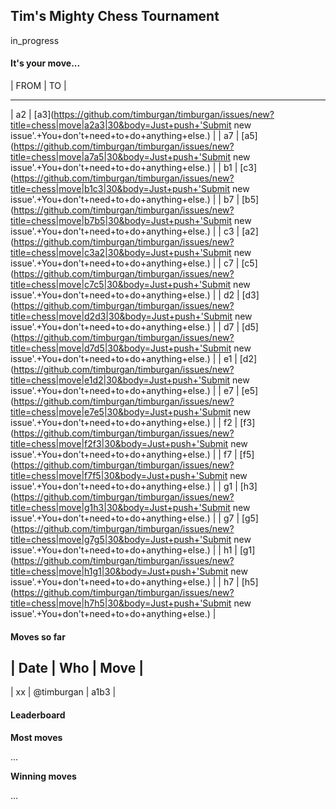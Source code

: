 
## Tim's Mighty Chess Tournament

in_progress


#### It's your move...

| FROM | TO |
- ---- - -- -
| a2 | [a3](https://github.com/timburgan/timburgan/issues/new?title=chess|move|a2a3|30&body=Just+push+'Submit new issue'.+You+don't+need+to+do+anything+else.) |
| a7 | [a5](https://github.com/timburgan/timburgan/issues/new?title=chess|move|a7a5|30&body=Just+push+'Submit new issue'.+You+don't+need+to+do+anything+else.) |
| b1 | [c3](https://github.com/timburgan/timburgan/issues/new?title=chess|move|b1c3|30&body=Just+push+'Submit new issue'.+You+don't+need+to+do+anything+else.) |
| b7 | [b5](https://github.com/timburgan/timburgan/issues/new?title=chess|move|b7b5|30&body=Just+push+'Submit new issue'.+You+don't+need+to+do+anything+else.) |
| c3 | [a2](https://github.com/timburgan/timburgan/issues/new?title=chess|move|c3a2|30&body=Just+push+'Submit new issue'.+You+don't+need+to+do+anything+else.) |
| c7 | [c5](https://github.com/timburgan/timburgan/issues/new?title=chess|move|c7c5|30&body=Just+push+'Submit new issue'.+You+don't+need+to+do+anything+else.) |
| d2 | [d3](https://github.com/timburgan/timburgan/issues/new?title=chess|move|d2d3|30&body=Just+push+'Submit new issue'.+You+don't+need+to+do+anything+else.) |
| d7 | [d5](https://github.com/timburgan/timburgan/issues/new?title=chess|move|d7d5|30&body=Just+push+'Submit new issue'.+You+don't+need+to+do+anything+else.) |
| e1 | [d2](https://github.com/timburgan/timburgan/issues/new?title=chess|move|e1d2|30&body=Just+push+'Submit new issue'.+You+don't+need+to+do+anything+else.) |
| e7 | [e5](https://github.com/timburgan/timburgan/issues/new?title=chess|move|e7e5|30&body=Just+push+'Submit new issue'.+You+don't+need+to+do+anything+else.) |
| f2 | [f3](https://github.com/timburgan/timburgan/issues/new?title=chess|move|f2f3|30&body=Just+push+'Submit new issue'.+You+don't+need+to+do+anything+else.) |
| f7 | [f5](https://github.com/timburgan/timburgan/issues/new?title=chess|move|f7f5|30&body=Just+push+'Submit new issue'.+You+don't+need+to+do+anything+else.) |
| g1 | [h3](https://github.com/timburgan/timburgan/issues/new?title=chess|move|g1h3|30&body=Just+push+'Submit new issue'.+You+don't+need+to+do+anything+else.) |
| g7 | [g5](https://github.com/timburgan/timburgan/issues/new?title=chess|move|g7g5|30&body=Just+push+'Submit new issue'.+You+don't+need+to+do+anything+else.) |
| h1 | [g1](https://github.com/timburgan/timburgan/issues/new?title=chess|move|h1g1|30&body=Just+push+'Submit new issue'.+You+don't+need+to+do+anything+else.) |
| h7 | [h5](https://github.com/timburgan/timburgan/issues/new?title=chess|move|h7h5|30&body=Just+push+'Submit new issue'.+You+don't+need+to+do+anything+else.) |

#### Moves so far

| Date | Who | Move |
---------------------
| xx | @timburgan | a1b3 |


#### Leaderboard

**Most moves**

...

**Winning moves**

...

